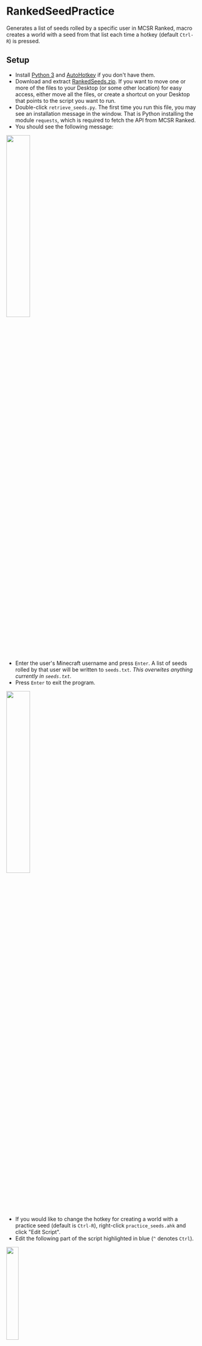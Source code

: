 # RankedSeedPractice
Generates a list of seeds rolled by a specific user in MCSR Ranked, macro creates a world with a seed from that list each time a hotkey (default `Ctrl-R`) is pressed.

## Setup
- Install [Python 3](https://www.python.org/downloads/) and [AutoHotkey](https://www.autohotkey.com/) if you don't have them.
- Download and extract [RankedSeeds.zip](https://github.com/Ataraxia1339/RankedSeedPractice/releases/download/v1.0/RankedSeeds.zip). If you want to move one or more of the files to your Desktop (or some other location) for easy access, either move all the files, or create a shortcut on your Desktop that points to the script you want to run.
- Double-click `retrieve_seeds.py`. The first time you run this file, you may see an installation message in the window. That is Python installing the module `requests`, which is required to fetch the API from MCSR Ranked.
- You should see the following message:

<img src="https://user-images.githubusercontent.com/110107468/220834576-572be293-c238-4a13-af27-c41cf3241bde.png" width="35%"/>

- Enter the user's Minecraft username and press `Enter`. A list of seeds rolled by that user will be written to `seeds.txt`. _This overwites anything currently in `seeds.txt`._
- Press `Enter` to exit the program.

<img src="https://user-images.githubusercontent.com/110107468/220834692-5d6b5d12-8761-4705-9175-8812007d69b6.png" width="35%"/>

- If you would like to change the hotkey for creating a world with a practice seed (default is `Ctrl-R`), right-click `practice_seeds.ahk` and click "Edit Script".
- Edit the following part of the script highlighted in blue (`^` denotes `Ctrl`).

<img src="https://user-images.githubusercontent.com/110107468/220838134-9b630389-8c7a-40f4-aeae-077b70110803.png" width="25%"/>

- Once you're done, save the file and close it.
- Run `practice_seeds.ahk` by double-clicking it. Nothing should happen yet.
- Open Minecraft and go to the title screen. Make sure you have at least one world in your saves folder.
- Press `Ctrl-R` (or the hotkey you have changed it to). This should create a world with the first seed in `seeds.txt` and remove that seed from `seeds.txt`.
  - If `seeds.txt` is empty, a message box will appear and the program will exit. You will now have to repopulate `seeds.txt` by running `retrieve_seeds.py` with a different username.

## Known Issues
- Some runners have rolled the same seed multiple times. If they did not change the seed, that seed will show up as a duplicate in `seeds.txt`. This may be fixed in the future if I rewrite a bit of the code structure.
- If running `retrieve_seeds.py` results in a Permission Error (the program does not have permissions to write to seeds.txt), it might be caused by running the program from the command line. Try double-clicking the `retrieve_seeds.py` file instead.
- If the macro does not input a seed properly, you likely:
  - do not have at least one world in your saves folder.
  - are not pressing the hotkey from the title screen.
  - have a button selected (possibly because you pressed `Tab`) on the title screen.
